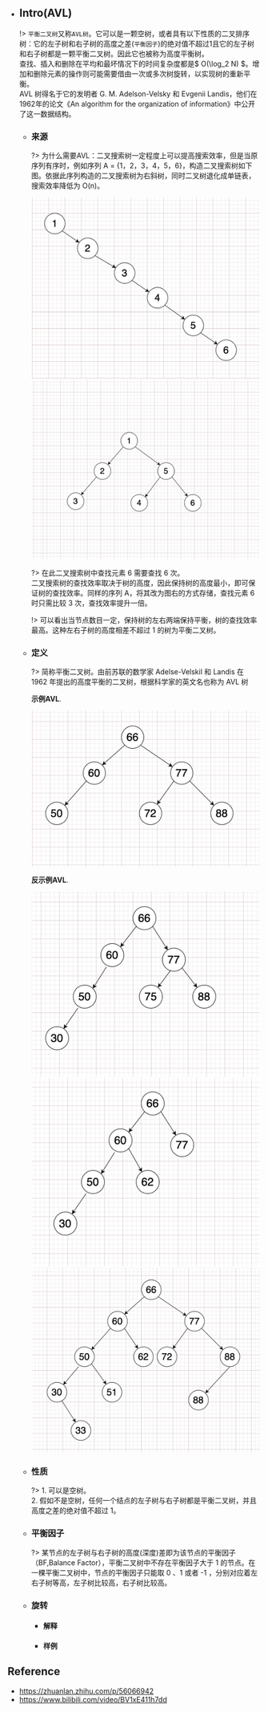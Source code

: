 * ## Intro(AVL)

    !> `平衡二叉树`又称`AVL树`。它可以是一颗空树，或者具有以下性质的二叉排序树：它的左子树和右子树的高度之差(`平衡因子`)的绝对值不超过1且它的左子树和右子树都是一颗平衡二叉树。因此它也被称为高度平衡树。
    <br>查找、插入和删除在平均和最坏情况下的时间复杂度都是$ O(\log_2 N) $。增加和删除元素的操作则可能需要借由一次或多次树旋转，以实现树的重新平衡。
    <br>AVL 树得名于它的发明者 G. M. Adelson-Velsky 和 Evgenii Landis，他们在1962年的论文《An algorithm for the organization of information》中公开了这一数据结构。

    + ### 来源
        ?> 为什么需要AVL：二叉搜索树一定程度上可以提高搜索效率，但是当原序列有序时，例如序列 A = {1，2，3，4，5，6}，构造二叉搜索树如下图。依据此序列构造的二叉搜索树为右斜树，同时二叉树退化成单链表，搜索效率降低为 O(n)。

        ![](/.images/algo/tree/tree-AVL-01.png ':size=30%')
        ![](/.images/algo/tree/tree-AVL-02.png ':size=30%')

        ?> 在此二叉搜索树中查找元素 6 需要查找 6 次。
        <br>二叉搜索树的查找效率取决于树的高度，因此保持树的高度最小，即可保证树的查找效率。同样的序列 A，将其改为图右的方式存储，查找元素 6 时只需比较 3 次，查找效率提升一倍。
        
        !> 可以看出当节点数目一定，保持树的左右两端保持平衡，树的查找效率最高。这种左右子树的高度相差不超过 1 的树为平衡二叉树。

    
    + ### 定义

        ?> 简称平衡二叉树。由前苏联的数学家 Adelse-Velskil 和 Landis 在 1962 年提出的高度平衡的二叉树，根据科学家的英文名也称为 AVL 树

        **示例AVL**.

        ![](/.images/algo/tree/tree-AVL-03.png ':size=30%')

        **反示例AVL**.

        ![](/.images/algo/tree/tree-AVL-no-01.png ':size=30%')
        ![](/.images/algo/tree/tree-AVL-no-02.png ':size=30%')
        ![](/.images/algo/tree/tree-AVL-no-03.png ':size=30%')
        
    + ### 性质

        ?> 1. 可以是空树。
        <br>2. 假如不是空树，任何一个结点的左子树与右子树都是平衡二叉树，并且高度之差的绝对值不超过 1。

    + ### 平衡因子

        ?> 某节点的左子树与右子树的高度(深度)差即为该节点的平衡因子（BF,Balance Factor），平衡二叉树中不存在平衡因子大于 1 的节点。在一棵平衡二叉树中，节点的平衡因子只能取 0 、1 或者 -1 ，分别对应着左右子树等高，左子树比较高，右子树比较高。

    + ### 旋转

        - #### 解释
        - #### 样例




## Reference
* https://zhuanlan.zhihu.com/p/56066942
* https://www.bilibili.com/video/BV1xE411h7dd